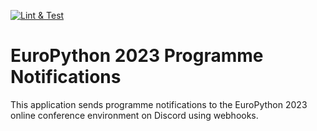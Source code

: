 [![Lint & Test](https://github.com/SebastiaanZ/ep2023-programme-notifications/actions/workflows/lint-test.yml/badge.svg)](https://github.com/SebastiaanZ/ep2023-programme-notifications/actions/workflows/lint-test.yml)

# EuroPython 2023 Programme Notifications
This application sends programme notifications to the EuroPython 2023 online
conference environment on Discord using webhooks.
